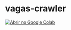 # vagas-crawler

[![Abrir no Google Colab](https://colab.research.google.com/assets/colab-badge.svg)](https://colab.research.google.com/github/gabrielcardoso21/vagas-crawler/blob/main/vagas-crawler.ipynb)
